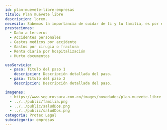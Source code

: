 ```yaml
---
id: plan-muevete-libre-empresas
titulo: Plan muévete libre
descripcion: lorem.
necesito: Sabemos la importancia de cuidar de ti y tu familia, es por ello que, te brindamos las mejores opciones que te permitirán disfrutar de los momentos más especiales de tu vida con tranquilidad.
prestaciones: 
  - Daño a terceros
  - Accidentes personales
  - Gastos medicos por accidente
  - Gastos por cirugia o fractura
  - Renta diaria por hospitalización
  - Hurto documentos

usoServicio:
  - paso: Título del paso 1
    descripcion: Descripción detallada del paso.
  - paso: Título del paso 2
    descripcion: Descripción detallada del paso.

imagenes:
  - https://www.segurossura.com.co/images/novedades/plan-muevete-libre.png
  - ../../public/familia.png
  - ../../public/saludDos.png
  - ../../public/saludDos.png
categoria: Protec Legal
subcategoria: empresas
---
```


